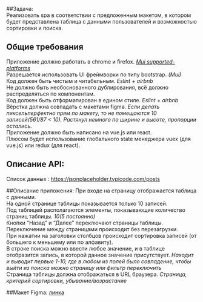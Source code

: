 ##Задача:  
Реализовать spa в соответствии с предложенным макетом,  в котором будет представлена таблица с данными пользователей и возможностью сортировки и поиска.
  
## Общие требования
Приложение должно работать в chrome и firefox. _[Mui supported-platforms](https://mui.com/material-ui/getting-started/supported-platforms/)_  
Разрешается использовать UI фреймворки по типу bootstrap. _(Mui)_  
Код должен быть чистым и читабельным. _Eslint + airbnb_  
Не должно быть необоснованного дублирования, всё должно распределяться по компонентам.  
Код должен быть отформатирован в едином стиле. _Eslint + airbnb_  
Вёрстка должна совпадать с макетами figma. _Если делать пиксельперфектно прям по макету, то не помещаются 10 записей(561/87 < 10). Растянул немного по ширине и высоте, пропорции остались._   
Приложение должно быть написано на vue.js или react.  
Плюсом будет использование глобального state менеджера vuex (для vue.js) или redux (для react).

## Описание API:
Список данных : https://jsonplaceholder.typicode.com/posts  

##Описание приложения:
При входе на страницу отображается таблица с данными.  
На одной странице таблицы показывается только 10 записей.  
Под таблицей располагаются элементы, показывающие количество страниц таблицы. _10(5 постоянно)_   
Кнопки “Назад” и “Далее” переключают страницы таблицы.  
Переключение между страницами происходит без перезагрузки.  
При нажатии на заголовки столбцов происходит сортировка записей (от большего к меньшему или по алфавиту).  
В строке поиска можно ввести любое значение, и в таблице отобразится запись, в которой данное значение присутствует. _Находит и выводит первые 1-10, где в любом из полей было совпадение, чтобы выйти из поиска можно страницу или фильтр переключить_  
Страница таблицы должна отображаться в URL браузера. _Страница, критерий сортировки, убывание/возрастание_

##Макет Figma:
[линка](https://www.figma.com/file/amcWeZhjaZ0eSyYiSNG6vN/%D0%9C%D0%B0%D0%BA%D0%B5%D1%82-%D1%82%D0%B0%D0%B1%D0%BB%D0%B8%D1%86%D1%8B?node-id=0%3A1)

